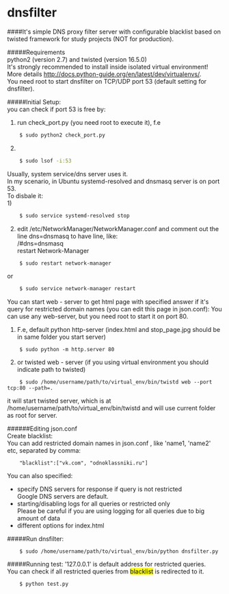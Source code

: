 # dnsfilter

####It's simple DNS proxy filter server with configurable blacklist based on twisted framework for study projects (NOT for production).

#####Requirements  
python2 (version 2.7) and twisted (version 16.5.0)  
It's strongly recommended to install inside isolated virtual environment!  
More details http://docs.python-guide.org/en/latest/dev/virtualenvs/.  
You need root to start dnsfilter on TCP/UDP port 53 (default setting for dnsfilter).  

#####Initial Setup:  
you can check if port 53 is free by:  
1) run check_port.py (you need root to execute it), f.e  
```bash
    $ sudo python2 check_port.py  
```
2)  
```bash
    $ sudo lsof -i:53  
```
Usually, system service/dns server uses it.  
In my scenario, in Ubuntu systemd-resolved and dnsmasq server is on port 53.  
To disbale it:  
1)  
```bash
    $ sudo service systemd-resolved stop  
```
2) edit /etc/NetworkManager/NetworkManager.conf and comment out the line dns=dnsmasq to have line, like:  
/#dns=dnsmasq  
restart Network-Manager  
```bash
    $ sudo restart network-manager  
```
or  
```bash
    $ sudo service network-manager restart  
```
You can start web - server to get html page with specified answer if it's query for restricted domain names (you can edit this page in json.conf):
You can use any web-server, but you need root to start it on port 80.
1) F.e, default python http-server (index.html and stop_page.jpg should be in same folder you start server)  
```
    $ sudo python -m http.server 80
```  
2) or twisted web - server (if you using virtual environment you should indicate path to twisted)  
```
    $ sudo /home/username/path/to/virtual_env/bin/twistd web --port tcp:80 --path=.
```  
it will start twisted server, which is at /home/username/path/to/virtual_env/bin/twistd and will use current folder as root for server.  

######Editing json.conf  
Create blacklist:  
You can add restricted domain names in json.conf , like 'name1, 'name2' etc, separated by comma:  
```
    "blacklist":["vk.com", "odnoklassniki.ru"]  
```
You can also specified:  
  * specify DNS servers for response if query is not restricted  
Google DNS servers are default.
  * starting/disabling logs for all queries or restricted only  
Please be careful if you are using logging for all queries due to big amount of data
  * different options for index.html

#####Run dnsfilter:
```
    $ sudo /home/username/path/to/virtual_env/bin/python dnsfilter.py
```  

#####Running test:
'127.0.0.1' is default address for restricted queries.  
You can check if all restricted queries from <mark>blacklist</mark> is redirected to it.  
```
    $ python test.py
```



